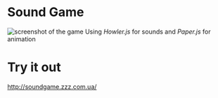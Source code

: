 # Sound Game 
![screenshot of the game](./doc/1screen.png)
Using *Howler.js* for sounds and *Paper.js* for animation
# Try it out 
http://soundgame.zzz.com.ua/
